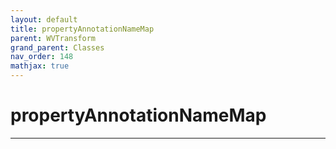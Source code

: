 ```yaml
---
layout: default
title: propertyAnnotationNameMap
parent: WVTransform
grand_parent: Classes
nav_order: 148
mathjax: true
---
```


#  propertyAnnotationNameMap




---

